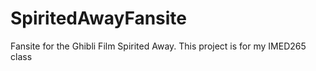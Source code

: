 # SpiritedAwayFansite
Fansite for the Ghibli Film Spirited Away. 
This project is for my IMED265 class 
